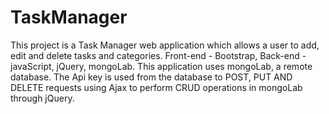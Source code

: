 # TaskManager


This project is a Task Manager web application which allows a user to add, edit and delete tasks and categories. 
Front-end - Bootstrap, Back-end - javaScript, jQuery, mongoLab.
This application uses mongoLab, a remote database. The Api key is used from the database to POST, PUT AND DELETE requests using Ajax to perform CRUD operations in mongoLab through jQuery.
